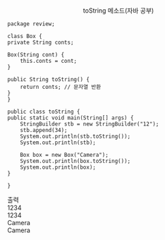 <center>toString 메소드(자바 공부)</center>

    package review;

    class Box {
	private String conts;

	Box(String cont) {
		this.conts = cont;
	}

	public String toString() {
		return conts; // 문자열 반환
	}
    }

    public class toString {
	public static void main(String[] args) {
		StringBuilder stb = new StringBuilder("12");
		stb.append(34);
		System.out.println(stb.toString());
		System.out.println(stb);

		Box box = new Box("Camera");
		System.out.println(box.toString());
		System.out.println(box);
	}

    }

출력<br>
1234<br>
1234<br>
Camera<br>
Camera
